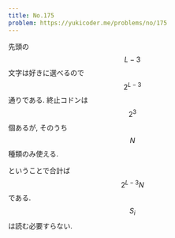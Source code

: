 ```yaml
---
title: No.175
problem: https://yukicoder.me/problems/no/175
---
```

先頭の $$ L-3 $$ 文字は好きに選べるので $$ 2^{L-3} $$ 通りである. 終止コドンは $$ 2^3 $$ 個あるが, そのうち $$ N $$ 種類のみ使える.

ということで合計ば $$ 2^{L-3}N $$ である. $$ S_i $$ は読む必要すらない.
